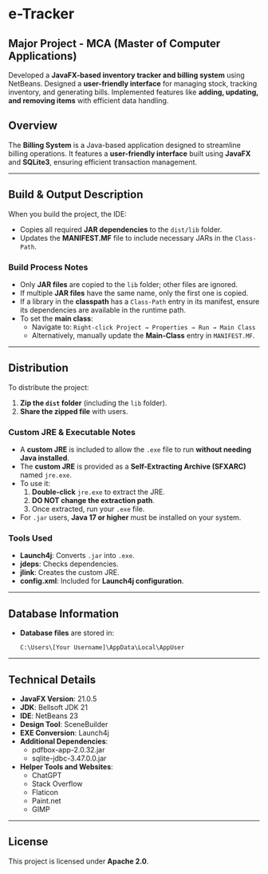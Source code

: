 # e-Tracker

## Major Project - MCA (Master of Computer Applications)
Developed a **JavaFX-based inventory tracker and billing system** using NetBeans. Designed a **user-friendly interface** for managing stock, tracking inventory, and generating bills. Implemented features like **adding, updating, and removing items** with efficient data handling.

## Overview
The **Billing System** is a Java-based application designed to streamline billing operations. It features a **user-friendly interface** built using **JavaFX** and **SQLite3**, ensuring efficient transaction management.

---
## **Build & Output Description**
When you build the project, the IDE:
- Copies all required **JAR dependencies** to the `dist/lib` folder.
- Updates the **MANIFEST.MF** file to include necessary JARs in the `Class-Path`.

### **Build Process Notes**
- Only **JAR files** are copied to the `lib` folder; other files are ignored.
- If multiple **JAR files** have the same name, only the first one is copied.
- If a library in the **classpath** has a `Class-Path` entry in its manifest, ensure its dependencies are available in the runtime path.
- To set the **main class**:
  - Navigate to: `Right-click Project → Properties → Run → Main Class`
  - Alternatively, manually update the **Main-Class** entry in `MANIFEST.MF`.

---
## **Distribution**
To distribute the project:
1. **Zip the `dist` folder** (including the `lib` folder).
2. **Share the zipped file** with users.

### **Custom JRE & Executable Notes**
- A **custom JRE** is included to allow the `.exe` file to run **without needing Java installed**.
- The **custom JRE** is provided as a **Self-Extracting Archive (SFXARC)** named `jre.exe`.
- To use it:
  1. **Double-click** `jre.exe` to extract the JRE.
  2. **DO NOT change the extraction path**.
  3. Once extracted, run your `.exe` file.
- For `.jar` users, **Java 17 or higher** must be installed on your system.

### **Tools Used**
- **Launch4j**: Converts `.jar` into `.exe`.
- **jdeps**: Checks dependencies.
- **jlink**: Creates the custom JRE.
- **config.xml**: Included for **Launch4j configuration**.

---
## **Database Information**
- **Database files** are stored in:
  ```
  C:\Users\[Your Username]\AppData\Local\AppUser
  ```

---
## **Technical Details**
- **JavaFX Version**: 21.0.5
- **JDK**: Bellsoft JDK 21
- **IDE**: NetBeans 23
- **Design Tool**: SceneBuilder
- **EXE Conversion**: Launch4j
- **Additional Dependencies**:
  - pdfbox-app-2.0.32.jar
  - sqlite-jdbc-3.47.0.0.jar
- **Helper Tools and Websites**:
  - ChatGPT
  - Stack Overflow
  - Flaticon
  - Paint.net
  - GIMP

---
## **License**
This project is licensed under **Apache 2.0**.

